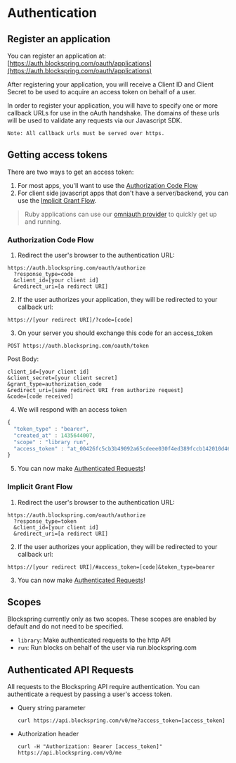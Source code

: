 # Authentication

## Register an application

You can register an application at: [https://auth.blockspring.com/oauth/applications](https://auth.blockspring.com/oauth/applications)

After registering your application, you will receive a Client ID and Client Secret to be used to acquire an access token on behalf of a user.

In order to register your application, you will have to specify one or more callback URLs for use in the oAuth handshake. The domains of these urls will be used to validate any requests via our Javascript SDK.

`Note: All callback urls must be served over https.`

## Getting access tokens

There are two ways to get an access token:

1. For most apps, you'll want to use the [Authorization Code Flow](#authorization-code-flow)
2. For client side javascript apps that don't have a server/backend, you can use the [Implicit Grant Flow](#implicit-grant-flow).

> Ruby applications can use our [omniauth provider](https://github.com/blockspring/omniauth-blockspring) to quickly get up and running.

### Authorization Code Flow

1. Redirect the user's browser to the authentication URL:

  ```
  https://auth.blockspring.com/oauth/authorize
    ?response_type=code
    &client_id=[your client id]
    &redirect_uri=[a redirect URI]
  ```

2. If the user authorizes your application, they will be redirected to your callback url:

  ```
  https://[your redirect URI]/?code=[code]
  ```

3. On your server you should exchange this code for an access_token

  ```
  POST https://auth.blockspring.com/oauth/token
  ```

  Post Body:

  ```
  client_id=[your client id]
  &client_secret=[your client secret]
  &grant_type=authorization_code
  &redirect_uri=[same redirect URI from authorize request]
  &code=[code received]
  ```

4. We will respond with an access token

  ```javascript
  {
    "token_type" : "bearer",
    "created_at" : 1435644007,
    "scope" : "library run",
    "access_token" : "at_00426fc5cb3b49092a65cdeee030f4ed389fccb142010d46cb157306b4ee5384"
  }
  ```

5. You can now make [Authenticated Requests](#authenticated-requests)!


### Implicit Grant Flow

1. Redirect the user's browser to the authentication URL:

  ```
  https://auth.blockspring.com/oauth/authorize
    ?response_type=token
    &client_id=[your client id]
    &redirect_uri=[a redirect URI]
  ```

2. If the user authorizes your application, they will be redirected to your callback url:

  ```
  https://[your redirect URI]/#access_token=[code]&token_type=bearer
  ```

3. You can now make [Authenticated Requests](#authenticated-requests)!



## Scopes

Blockspring currently only as two scopes. These scopes are enabled by default and do not need to be specified.

- `library`: Make authenticated requests to the http API
- `run`: Run blocks on behalf of the user via run.blockspring.com

## Authenticated API Requests

All requests to the Blockspring API require authentication. You can authenticate a request by passing a user's access token.

- Query string parameter

  ```
  curl https://api.blockspring.com/v0/me?access_token=[access_token]
  ```

- Authorization header

  ```
  curl -H "Authorization: Bearer [access_token]" https://api.blockspring.com/v0/me
  ```
